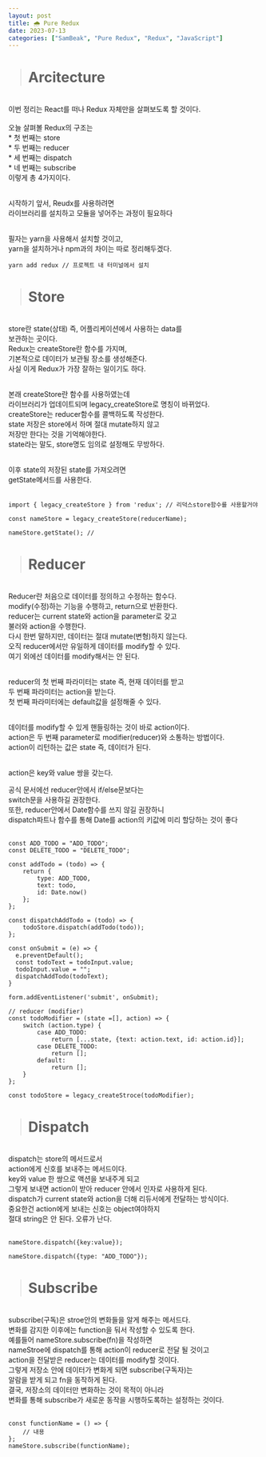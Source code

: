 ```yaml
---
layout: post
title: 🌧 Pure Redux
date: 2023-07-13
categories: ["SamBeak", "Pure Redux", "Redux", "JavaScript"]
---
```


> # Arcitecture

<br>
이번 정리는 React를 떠나 Redux 자체만을 살펴보도록 할 것이다. <br><br>
오늘 살펴볼 Redux의 구조는 <br>
* 첫 번째는 store <br>
* 두 번째는 reducer <br>
* 세 번째는 dispatch <br>
* 네 번째는 subscribe <br>
이렇게 총 4가지이다. <br><br>

시작하기 앞서, Reudx를 사용하려면 <br>
라이브러리를 설치하고 모듈을 넣어주는 과정이 필요하다 <br><br>

필자는 yarn을 사용해서 설치할 것이고, <br>
yarn을 설치하거나 npm과의 차이는 따로 정리해두겠다. <br>

```
yarn add redux // 프로젝트 내 터미널에서 설치
```

> # Store

<br>
store란 state(상태) 즉, 어플리케이션에서 사용하는 data를 <br>
보관하는 곳이다. <br>
Redux는 createStore란 함수를 가지며, <br>
기본적으로 데이터가 보관될 장소를 생성해준다. <br>
사실 이게 Redux가 가장 잘하는 일이기도 하다. <br><br>

본래 createStore란 함수를 사용하였는데 <br>
라이브러리가 업데이트되며 legacy_createStore로 명칭이 바뀌었다. <br>
createStore는 reducer함수를 콜백하도록 작성한다. <br>
state 저장은 store에서 하며 절대 mutate하지 않고 <br>
저장만 한다는 것을 기억해야한다. <br>
state라는 말도, store명도 임의로 설정해도 무방하다. <br><br>

이후 state의 저장된 state를 가져오려면 <br>
getState메서드를 사용한다. <br><br>

```
import { legacy_createStore } from 'redux'; // 리덕스store함수를 사용할거야

const nameStore = legacy_createStore(reducerName);

nameStore.getState(); //
```

> # Reducer

<br>
Reducer란 처음으로 데이터를 정의하고 수정하는 함수다. <br>
modify(수정)하는 기능을 수행하고, return으로 반환한다. <br>
reducer는 current state와 action을 parameter로 갖고 <br>
불러와 action을 수행한다. <br>
다시 한번 말하지만, 데이터는 절대 mutate(변형)하지 않는다. <br>
오직 reducer에서만 유일하게 데이터를 modify할 수 있다. <br>
여기 외에선 데이터를 modify해서는 안 된다. <br><br>

reducer의 첫 번째 파라미터는 state 즉, 현재 데이터를 받고 <br>
두 번째 파라미터는 action을 받는다. <br>
첫 번째 파라미터에는 default값을 설정해줄 수 있다. <br><br>

데이터를 modify할 수 있게 핸들링하는 것이 바로 action이다. <br>
action은 두 번째 parameter로 modifier(reducer)와 소통하는 방법이다. <br>
action이 리턴하는 값은 state 즉, 데이터가 된다. <br><br>

action은 key와 value 쌍을 갖는다. <br>

공식 문서에선 reducer안에서 if/else문보다는 <br>
switch문을 사용하길 권장한다.<br>
또한, reducer안에서 Date함수를 쓰지 않길 권장하니 <br>
dispatch파트나 함수를 통해 Date를 action의 키값에 미리 할당하는 것이 좋다<br><br>

```
const ADD_TODO = "ADD_TODO";
const DELETE_TODO = "DELETE_TODO";

const addTodo = (todo) => {
    return {
        type: ADD_TODO,
        text: todo,
        id: Date.now()
    };
};

const dispatchAddTodo = (todo) => {
    todoStore.dispatch(addTodo(todo));
};

const onSubmit = (e) => {
  e.preventDefault();
  const todoText = todoInput.value;
  todoInput.value = "";
  dispatchAddTodo(todoText);
}

form.addEventListener('submit', onSubmit);

// reducer (modifier)
const todoModifier = (state =[], action) => {
    switch (action.type) {
        case ADD_TODO:
            return [...state, {text: action.text, id: action.id}];
        case DELETE_TODO:
            return [];
        default:
            return [];
    }
};

const todoStore = legacy_createStroce(todoModifier);
```

> # Dispatch

<br>
dispatch는 store의 메서드로서 <br> 
action에게 신호를 보내주는 메서드이다. <br>
key와 value 한 쌍으로 액션을 보내주게 되고 <br>
그렇게 보내면 action이 받아 reducer 안에서 인자로 사용하게 된다. <br>
dispatch가 current state와 action을 더해 리듀서에게 전달하는 방식이다. <br>
중요한건 action에게 보내는 신호는 object여야하지 <br>
절대 string은 안 된다. 오류가 난다. <br><br>

```
nameStore.dispatch({key:value});

nameStore.dispatch({type: "ADD_TODO"});
```

> # Subscribe

<br>
subscribe(구독)은 stroe안의 변화들을 알게 해주는 메서드다. <br>
변화를 감지한 이후에는 function을 둬서 작성할 수 있도록 한다. <br>
예를들어 nameStore.subscribe(fn)을 작성하면 <br>
nameStroe에 dispatch를 통해 action이 reducer로 전달 될 것이고 <br>
action을 전달받은 reducer는 데이터를 modify할 것이다. <br>
그렇게 저장소 안에 데이터가 변화게 되면 subscribe(구독자)는 <br>
알람을 받게 되고 fn을 동작하게 된다. <br>
결국, 저장소의 데이터만 변화하는 것이 목적이 아니라<br>
변화를 통해 subscribe가 새로운 동작을 시행하도록하는 설정하는 것이다. <br><br>

```
const functionName = () => {
    // 내용
};
nameStore.subscribe(functionName);
```
